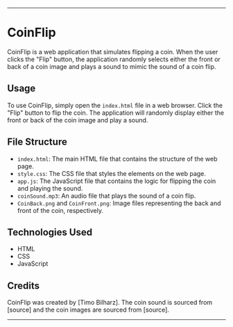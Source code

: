 
---

# CoinFlip

CoinFlip is a web application that simulates flipping a coin. When the user clicks the "Flip" button, the application randomly selects either the front or back of a coin image and plays a sound to mimic the sound of a coin flip.

## Usage

To use CoinFlip, simply open the `index.html` file in a web browser. Click the "Flip" button to flip the coin. The application will randomly display either the front or back of the coin image and play a sound.

## File Structure

- `index.html`: The main HTML file that contains the structure of the web page.
- `style.css`: The CSS file that styles the elements on the web page.
- `app.js`: The JavaScript file that contains the logic for flipping the coin and playing the sound.
- `coinSound.mp3`: An audio file that plays the sound of a coin flip.
- `CoinBack.png` and `CoinFront.png`: Image files representing the back and front of the coin, respectively.

## Technologies Used

- HTML
- CSS
- JavaScript

## Credits

CoinFlip was created by [Timo Bilharz]. The coin sound is sourced from [source] and the coin images are sourced from [source].

---


